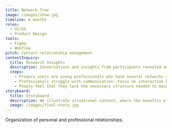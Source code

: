 ```yaml
---
title: Network Tree
image: /images/show.jpg
timeline: 6 months
roles: 
  - UI/UX
  - Product Design
tools:
  - Figma
  - Webflow
pitch: Contact-relationship management
contextInquiry:
  title: Research Insights
  description: Conversations and insights from participants revealed an opportunity to reimagine the clarity and organization of personal-professional network management.
  steps:
    - Primary users are young professionals who have several networks spread across different applications, where organization becomes important.
    - Professionals struggle with communication. Focus on interaction history may help address this.
    - People feel that they lack the necessary structure needed to maintain relationships.
storyboard:
  title: Storyboard
  description: We illustrate situational context, where the benefits of clear contact organization become apparent.
  image: /images/final-story.jpg
---
```


Organization of personal and professional relationships.

